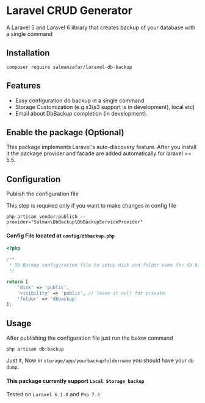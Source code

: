 # Laravel CRUD Generator

A Laravel 5 and Laravel 6 library that creates backup of your database with a single command

## Installation
```
composer require salmanzafar/laravel-db-backup
```
## Features

* Easy configuration db backup in a single command
* Storage Customization (e.g s3(s3 support is in development), local etc)
* Email about DbBackup completion (in development).

## Enable the package (Optional)
This package implements Laravel's auto-discovery feature. After you install it the package provider and facade are added automatically for laravel >= 5.5.

## Configuration
Publish the configuration file

This step is required only if you want to make changes in config file

```
php artisan vendor:publish --provider="Salman\DbBackup\DbBackupServiceProvider"
```

#### Config File located at ``config/dbbackup.php``

```php
<?php

/**
 * Db Backup configuration file to setup disk and folder name for db backup
 */

return [
    'disk' => 'public',
    'visibility' => 'public', // leave it null for private
    'folder' => 'dbbackup'
];
```
## Usage

After publishing the configuration file just run the below command

```
php artisan db:backup
```

Just it, Now in ```storage/app/yourbackupfoldername``` you should have your ```db dump```.

#### This package currently support ``Local Storage backup``
Tested on ```Laravel 6.1.0``` and ```Php 7.3```
